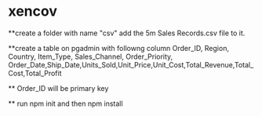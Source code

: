 # xencov


**create a folder with name "csv" add the 5m Sales Records.csv file to it.

**create a table on pgadmin with followng column
 Order_ID, Region, Country, Item_Type, Sales_Channel, Order_Priority, Order_Date,Ship_Date,Units_Sold,Unit_Price,Unit_Cost,Total_Revenue,Total_Cost,Total_Profit
 
 ** Order_ID will be primary key
 
 ** run npm init and then npm install 
